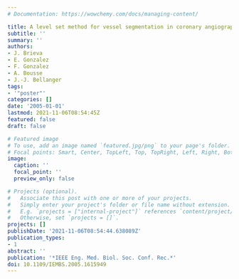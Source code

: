 ```yaml
---
# Documentation: https://wowchemy.com/docs/managing-content/

title: A level set method for vessel segmentation in coronary angiography
subtitle: ''
summary: ''
authors:
- J. Brieva
- E. Gonzalez
- F. Gonzalez
- A. Bousse
- J.-J. Bellanger
tags:
- '"poster"'
categories: []
date: '2005-01-01'
lastmod: 2021-11-06T08:54:45Z
featured: false
draft: false

# Featured image
# To use, add an image named `featured.jpg/png` to your page's folder.
# Focal points: Smart, Center, TopLeft, Top, TopRight, Left, Right, BottomLeft, Bottom, BottomRight.
image:
  caption: ''
  focal_point: ''
  preview_only: false

# Projects (optional).
#   Associate this post with one or more of your projects.
#   Simply enter your project's folder or file name without extension.
#   E.g. `projects = ["internal-project"]` references `content/project/deep-learning/index.md`.
#   Otherwise, set `projects = []`.
projects: []
publishDate: '2021-11-06T08:54:44.638089Z'
publication_types:
- 1
abstract: ''
publication: '*IEEE Eng. Med. Biol. Soc. Conf. Rec.*'
doi: 10.1109/IEMBS.2005.1615949
---
```

